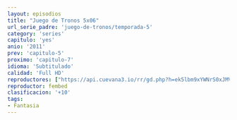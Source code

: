 ```yaml
---
layout: episodios
title: "Juego de Tronos 5x06"
url_serie_padre: 'juego-de-tronos/temporada-5'
category: 'series'
capitulo: 'yes'
anio: '2011'
prev: 'capitulo-5'
proximo: 'capitulo-7'
idioma: 'Subtitulado'
calidad: 'Full HD'
reproductores: ["https://api.cuevana3.io/rr/gd.php?h=ek5lbm9xYWNrS0xJMVp5b21KREk0dFBLbjVkaHhkRGdrOG1jbnBpUnhhS1ZyblZsbjYzVnVyZXhnYVptcnFQYnZiVitvcG12dU1tWnNLcW1ockxMNmFXU3FadVkyUT09"]
reproductor: fembed
clasificacion: '+10'
tags:
- Fantasia
---
```












